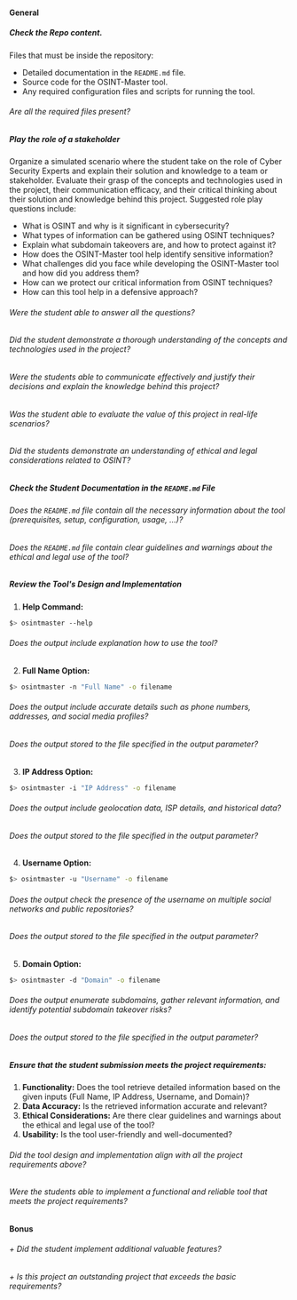 #### General

##### Check the Repo content.

Files that must be inside the repository:

- Detailed documentation in the `README.md` file.
- Source code for the OSINT-Master tool.
- Any required configuration files and scripts for running the tool.

###### Are all the required files present?

##### Play the role of a stakeholder

Organize a simulated scenario where the student take on the role of Cyber Security Experts and explain their solution and knowledge to a team or stakeholder. Evaluate their grasp of the concepts and technologies used in the project, their communication efficacy, and their critical thinking about their solution and knowledge behind this project.
Suggested role play questions include:

- What is OSINT and why is it significant in cybersecurity?
- What types of information can be gathered using OSINT techniques?
- Explain what subdomain takeovers are, and how to protect against it?
- How does the OSINT-Master tool help identify sensitive information?
- What challenges did you face while developing the OSINT-Master tool and how did you address them?
- How can we protect our critical information from OSINT techniques?
- How can this tool help in a defensive approach?

###### Were the student able to answer all the questions?

###### Did the student demonstrate a thorough understanding of the concepts and technologies used in the project?

###### Were the students able to communicate effectively and justify their decisions and explain the knowledge behind this project?

###### Was the student able to evaluate the value of this project in real-life scenarios?

###### Did the students demonstrate an understanding of ethical and legal considerations related to OSINT?

##### Check the Student Documentation in the `README.md` File

###### Does the `README.md` file contain all the necessary information about the tool (prerequisites, setup, configuration, usage, ...)?

###### Does the `README.md` file contain clear guidelines and warnings about the ethical and legal use of the tool?

##### Review the Tool's Design and Implementation

1. **Help Command:**

```sh
$> osintmaster --help
```

###### Does the output include explanation how to use the tool?

2. **Full Name Option:**

```sh
$> osintmaster -n "Full Name" -o filename
```

###### Does the output include accurate details such as phone numbers, addresses, and social media profiles?

###### Does the output stored to the file specified in the output parameter?

3. **IP Address Option:**

```sh
$> osintmaster -i "IP Address" -o filename
```

###### Does the output include geolocation data, ISP details, and historical data?

###### Does the output stored to the file specified in the output parameter?

4. **Username Option:**

```sh
$> osintmaster -u "Username" -o filename
```

###### Does the output check the presence of the username on multiple social networks and public repositories?

###### Does the output stored to the file specified in the output parameter?

5. **Domain Option:**

```sh
$> osintmaster -d "Domain" -o filename
```

###### Does the output enumerate subdomains, gather relevant information, and identify potential subdomain takeover risks?

###### Does the output stored to the file specified in the output parameter?

##### Ensure that the student submission meets the project requirements:

1. **Functionality:** Does the tool retrieve detailed information based on the given inputs (Full Name, IP Address, Username, and Domain)?
2. **Data Accuracy:** Is the retrieved information accurate and relevant?
3. **Ethical Considerations:** Are there clear guidelines and warnings about the ethical and legal use of the tool?
4. **Usability:** Is the tool user-friendly and well-documented?

###### Did the tool design and implementation align with all the project requirements above?

###### Were the students able to implement a functional and reliable tool that meets the project requirements?

#### Bonus

###### + Did the student implement additional valuable features?

###### + Is this project an outstanding project that exceeds the basic requirements?

